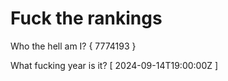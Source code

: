 # Fuck the rankings

Who the hell am I?
{ 7774193 }

What fucking year is it?
[ 2024-09-14T19:00:00Z ]
